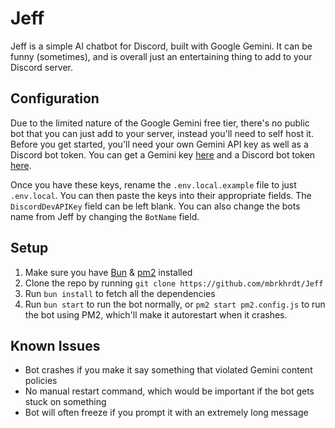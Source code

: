 # Jeff
Jeff is a simple AI chatbot for Discord, built with Google Gemini. It can be funny (sometimes), and is overall just an entertaining thing to add to your Discord server.

## Configuration
Due to the limited nature of the Google Gemini free tier, there's no public bot that you can just add to your server, instead you'll need to self host it. Before you get started, you'll need your own Gemini API key as well as a Discord bot token. You can get a Gemini key [here](https://aistudio.google.com/) and a Discord bot token [here](https://discord.com/developers/applications).

Once you have these keys, rename the `.env.local.example` file to just `.env.local`. You can then paste the keys into their appropriate fields. The `DiscordDevAPIKey` field can be left blank. You can also change the bots name from Jeff by changing the `BotName` field.

## Setup
1. Make sure you have [Bun]() & [pm2]() installed
2. Clone the repo by running `git clone https://github.com/mbrkhrdt/Jeff`
3. Run `bun install` to fetch all the dependencies
4. Run `bun start` to run the bot normally, or `pm2 start pm2.config.js` to run the bot using PM2, which'll make it autorestart when it crashes.

## Known Issues
- Bot crashes if you make it say something that violated Gemini content policies
- No manual restart command, which would be important if the bot gets stuck on something
- Bot will often freeze if you prompt it with an extremely long message